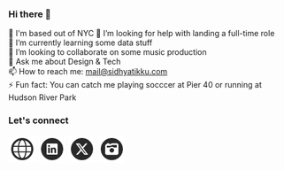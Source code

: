 ### Hi there 👋

🗽 I'm based out of NYC
🤔 I’m looking for help with landing a full-time role<br>
🌱 I’m currently learning some data stuff <br>
👯 I’m looking to collaborate on some music production <br>
💬 Ask me about Design & Tech <br>
📫 How to reach me: [mail@sidhyatikku.com](mailto:mail@sidhyatikku.com) <br>
⚡ Fun fact: You can catch me playing socccer at Pier 40 or running at Hudson River Park <br>

### Let's connect

<a href="https://sidhyatikku.com" target="blank"><img src="icons/web.svg" height="50" /></a>
<a href="https://linkedin.com/in/sidhyatikku" target="blank"><img src="icons/in.svg" height="50" /></a>
<a href="https://x.com/sidhyatikku" target="blank"><img src="icons/x.svg" height="50" /></a>
<a href="https://photography.sidhyatikku.com/" target="blank"><img src="icons/cam.svg" height="50" /></a>
